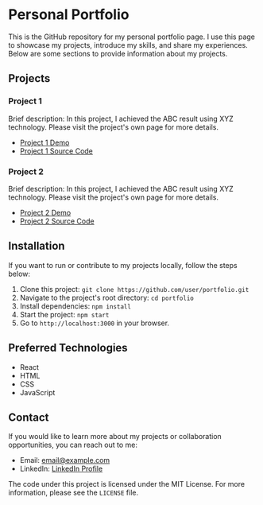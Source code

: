 # Personal Portfolio

This is the GitHub repository for my personal portfolio page. I use this page to showcase my projects, introduce my skills, and share my experiences. Below are some sections to provide information about my projects.

## Projects

### Project 1

Brief description: In this project, I achieved the ABC result using XYZ technology. Please visit the project's own page for more details.

- [Project 1 Demo](https://projectdemo.com)
- [Project 1 Source Code](https://github.com/user/project1)

### Project 2

Brief description: In this project, I achieved the ABC result using XYZ technology. Please visit the project's own page for more details.

- [Project 2 Demo](https://projectdemo.com)
- [Project 2 Source Code](https://github.com/user/project2)

## Installation

If you want to run or contribute to my projects locally, follow the steps below:

1. Clone this project: `git clone https://github.com/user/portfolio.git`
2. Navigate to the project's root directory: `cd portfolio`
3. Install dependencies: `npm install`
4. Start the project: `npm start`
5. Go to `http://localhost:3000` in your browser.

## Preferred Technologies

- React
- HTML
- CSS
- JavaScript

## Contact

If you would like to learn more about my projects or collaboration opportunities, you can reach out to me:

- Email: [email@example.com](mailto:email@example.com)
- LinkedIn: [LinkedIn Profile](https://www.linkedin.com/in/user)

The code under this project is licensed under the MIT License. For more information, please see the `LICENSE` file.
